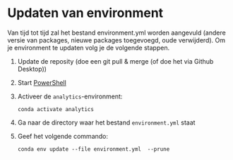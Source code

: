 # Updaten van environment
Van tijd tot tijd zal het bestand environment.yml worden aangevuld (andere versie van packages, nieuwe packages toegevoegd, oude verwijderd). Om je environment te updaten volg je de volgende stappen.

1. Update de reposity (doe een git pull & merge (of doe het via Github Desktop))
1. Start [PowerShell](../aan_de_slag/powershell.md)
1. Activeer de ```analytics```-environment:

    ```
    conda activate analytics
    ```
    
1. Ga naar de directory waar het bestand ```environment.yml``` staat
1. Geef het volgende commando:

    ```
    conda env update --file environment.yml  --prune
    ```
